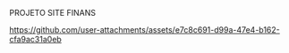 PROJETO SITE FINANS


https://github.com/user-attachments/assets/e7c8c691-d99a-47e4-b162-cfa9ac31a0eb

